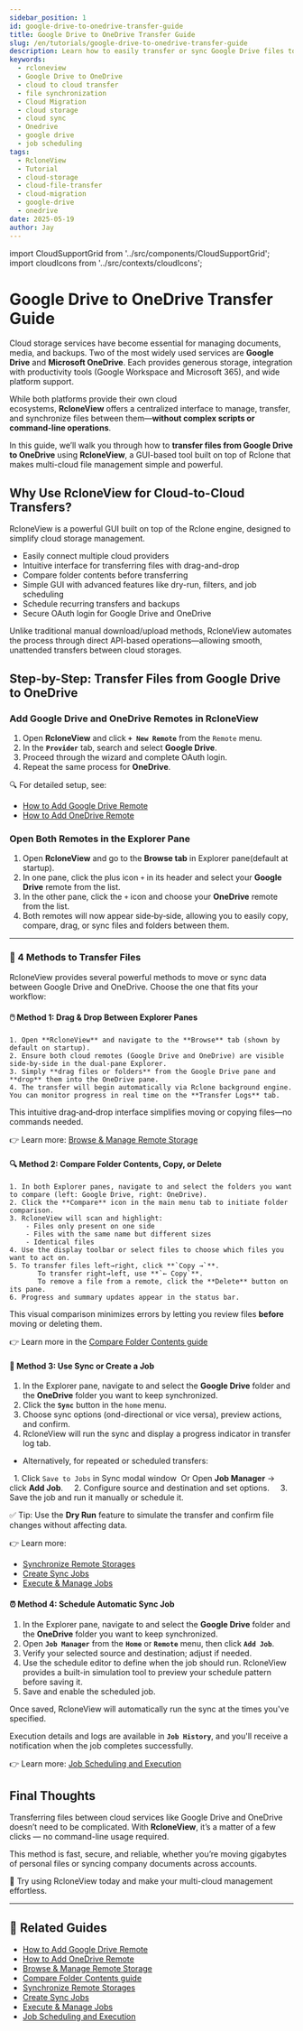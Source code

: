 ```yaml
---
sidebar_position: 1
id: google-drive-to-onedrive-transfer-guide
title: Google Drive to OneDrive Transfer Guide
slug: /en/tutorials/google-drive-to-onedrive-transfer-guide
description: Learn how to easily transfer or sync Google Drive files to Microsoft OneDrive using RcloneView.
keywords:
  - rcloneview
  - Google Drive to OneDrive
  - cloud to cloud transfer
  - file synchronization
  - Cloud Migration
  - cloud storage
  - cloud sync
  - Onedrive
  - google drive
  - job scheduling
tags:
  - RcloneView
  - Tutorial
  - cloud-storage
  - cloud-file-transfer
  - cloud-migration
  - google-drive
  - onedrive
date: 2025-05-19
author: Jay
---
```

import CloudSupportGrid from '../src/components/CloudSupportGrid';
import cloudIcons from '../src/contexts/cloudIcons';

# Google Drive to OneDrive Transfer Guide
  

Cloud storage services have become essential for managing documents, media, and backups. Two of the most widely used services are **Google Drive** and **Microsoft OneDrive**. Each provides generous storage, integration with productivity tools (Google Workspace and Microsoft 365), and wide platform support.

While both platforms provide their own cloud ecosystems, **RcloneView** offers a centralized interface to manage, transfer, and synchronize files between them—**without complex scripts or command-line operations**.

In this guide, we’ll walk you through how to **transfer files from Google Drive to OneDrive** using **RcloneView**, a GUI-based tool built on top of Rclone that makes multi-cloud file management simple and powerful.


## **Why Use RcloneView for Cloud-to-Cloud Transfers?**

RcloneView is a powerful GUI built on top of the Rclone engine, designed to simplify cloud storage management.

- Easily connect multiple cloud providers
- Intuitive interface for transferring files with drag-and-drop
- Compare folder contents before transferring
- Simple GUI with advanced features like dry-run, filters, and job scheduling
- Schedule recurring transfers and backups
- Secure OAuth login for Google Drive and OneDrive

Unlike traditional manual download/upload methods, RcloneView automates the process through direct API-based operations—allowing smooth, unattended transfers between cloud storages.

## Step-by-Step: Transfer Files from Google Drive to OneDrive


### Add Google Drive and OneDrive Remotes in RcloneView

1. Open **RcloneView** and click **`+ New Remote`** from the `Remote` menu.  
2. In the **`Provider`** tab, search and select **Google Drive**.  
3. Proceed through the wizard and complete OAuth login.  
4. Repeat the same process for **OneDrive**.  

 🔍 For detailed setup, see:
 - [How to Add Google Drive Remote](/support/howto/intro#step-2-adding-remote-storage-google-drive-example)
 - [How to Add OneDrive Remote](/support/howto/remote-storage-connection-settings/add-oath-online-login#quick-setup-instructions)

### Open Both Remotes in the Explorer Pane

1. Open **RcloneView** and go to the **Browse tab** in Explorer pane(default at startup).  
2. In one pane, click the plus icon `+` in its header and select your **Google Drive** remote from the list.  
3. In the other pane, click the `+` icon and choose your **OneDrive** remote from the list.  
4. Both remotes will now appear side‑by‑side, allowing you to easily copy, compare, drag, or sync files and folders between them.  


---


### 📌 4 Methods to Transfer Files

RcloneView provides several powerful methods to move or sync data between Google Drive and OneDrive. Choose the one that fits your workflow:

#### 🖱️ **Method 1: Drag & Drop Between Explorer Panes**

  
	1. Open **RcloneView** and navigate to the **Browse** tab (shown by default on startup).  
	2. Ensure both cloud remotes (Google Drive and OneDrive) are visible side‑by‑side in the dual‑pane Explorer.  
	3. Simply **drag files or folders** from the Google Drive pane and **drop** them into the OneDrive pane.  
	4. The transfer will begin automatically via Rclone background engine. You can monitor progress in real time on the **Transfer Logs** tab.  

  
This intuitive drag‑and‑drop interface simplifies moving or copying files—no  commands needed.

👉 Learn more: [Browse & Manage Remote Storage](/support/howto/rcloneview-basic/browse-and-manage-remote-storage)

#### 🔍 **Method 2: Compare Folder Contents, Copy, or Delete**

  
	1. In both Explorer panes, navigate to and select the folders you want to compare (left: Google Drive, right: OneDrive).  
	2. Click the **Compare** icon in the main menu tab to initiate folder comparison.  
	3. RcloneView will scan and highlight:  
		- Files only present on one side  
		- Files with the same name but different sizes  
		- Identical files
	4. Use the display toolbar or select files to choose which files you want to act on.  
	5. To transfer files left→right, click **`Copy →`**.  
		   To transfer right→left, use **`← Copy`**.  
		   To remove a file from a remote, click the **Delete** button on its pane.  
	6. Progress and summary updates appear in the status bar.  


This visual comparison minimizes errors by letting you review files **before** moving or deleting them.

👉 Learn more in the [Compare Folder Contents guide](/support/howto/rcloneview-basic/compare-folder-contents)


#### 🔁 **Method 3: Use Sync or Create a Job**

1. In the Explorer pane, navigate to and select the **Google Drive** folder and the **OneDrive** folder you want to keep synchronized.  
2. Click the **`Sync`** button in the `home` menu.  
3. Choose sync options (ond-directional or vice versa), preview actions, and confirm.   
4. RcloneView will run the sync and display a progress indicator in transfer log tab.   

- Alternatively, for repeated or scheduled transfers:  

  1. Click `Save to Jobs` in Sync modal window  Or Open **Job Manager** → click **Add Job**.   
  2. Configure source and destination and set options.   
  3. Save the job and run it manually or schedule it.  

 ✅ Tip: Use the **Dry Run** feature to simulate the transfer and confirm file changes without affecting data.   
  
 👉 Learn more:  

- [Synchronize Remote Storages](/support/howto/rcloneview-basic/synchronize-remote-storages)  
- [Create Sync Jobs](/support/howto/rcloneview-basic/create-sync-jobs)  
- [Execute & Manage Jobs](/support/howto/rcloneview-basic/execute-manage-job)

#### ⏰ Method 4: Schedule Automatic Sync Job 

1. In the Explorer pane, navigate to and select the **Google Drive** folder and the **OneDrive** folder you want to keep synchronized.  
2. Open **`Job Manager`** from the **`Home`** or **`Remote`** menu, then click **`Add Job`**.  
3. Verify your selected source and destination; adjust if needed.  
4. Use the schedule editor to define when the job should run. RcloneView provides a built-in simulation tool to preview your schedule pattern before saving it.  
5. Save and enable the scheduled job.   

Once saved, RcloneView will automatically run the sync at the times you've specified.  

Execution details and logs are available in **`Job History`**, and you'll receive a notification when the job completes successfully.

👉 Learn more: [Job Scheduling and Execution](/support/howto/rcloneview-advanced/job-scheduling-and-execution)


## **Final Thoughts**

Transferring files between cloud services like Google Drive and OneDrive doesn’t need to be complicated. With **RcloneView**, it’s a matter of a few clicks — no command-line usage required.

This method is fast, secure, and reliable, whether you’re moving gigabytes of personal files or syncing company documents across accounts.

 🎯 Try using RcloneView today and make your multi-cloud management effortless.

---

## 🔗 Related Guides

- [How to Add Google Drive Remote](/support/howto/intro#step-2-adding-remote-storage-google-drive-example)
- [How to Add OneDrive Remote](/support/howto/remote-storage-connection-settings/add-oath-online-login#quick-setup-instructions)
- [Browse & Manage Remote Storage](/support/howto/rcloneview-basic/browse-and-manage-remote-storage)
- [Compare Folder Contents guide](/support/howto/rcloneview-basic/compare-folder-contents)
- [Synchronize Remote Storages](/support/howto/rcloneview-basic/synchronize-remote-storages)  
- [Create Sync Jobs](/support/howto/rcloneview-basic/create-sync-jobs)  
- [Execute & Manage Jobs](/support/howto/rcloneview-basic/execute-manage-job)
- [Job Scheduling and Execution](/support/howto/rcloneview-advanced/job-scheduling-and-execution)


<CloudSupportGrid />
